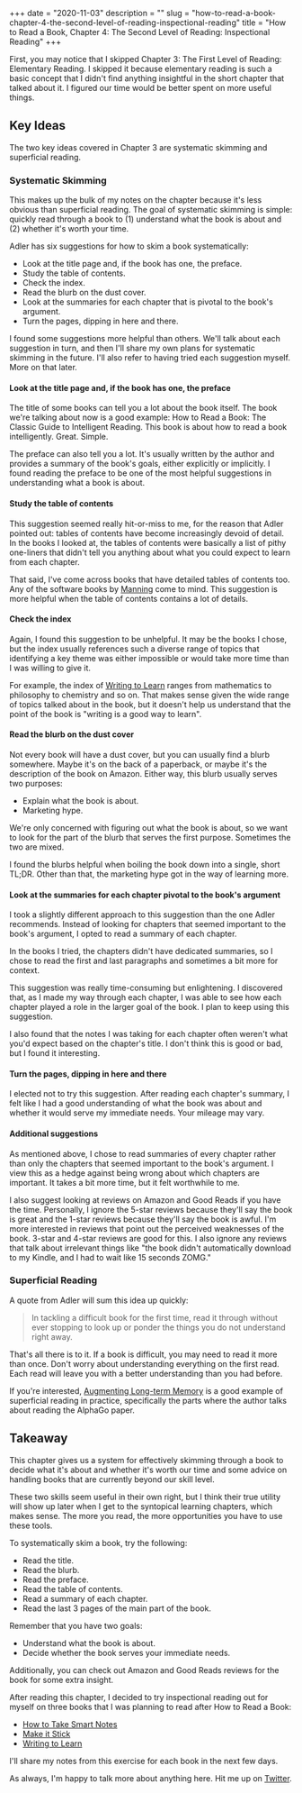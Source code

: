 +++
date = "2020-11-03"
description = ""
slug = "how-to-read-a-book-chapter-4-the-second-level-of-reading-inspectional-reading"
title = "How to Read a Book, Chapter 4: The Second Level of Reading: Inspectional Reading"
+++

First, you may notice that I skipped Chapter 3: The First Level of Reading:
Elementary Reading. I skipped it because elementary reading is such a basic
concept that I didn't find anything insightful in the short chapter that talked
about it. I figured our time would be better spent on more useful things.

## Key Ideas

The two key ideas covered in Chapter 3 are systematic skimming and superficial
reading.

### Systematic Skimming

This makes up the bulk of my notes on the chapter because it's less obvious
than superficial reading. The goal of systematic skimming is simple: quickly
read through a book to (1) understand what the book is about and (2) whether
it's worth your time.

Adler has six suggestions for how to skim a book systematically:

* Look at the title page and, if the book has one, the preface.
* Study the table of contents.
* Check the index.
* Read the blurb on the dust cover.
* Look at the summaries for each chapter that is pivotal to the book's
  argument.
* Turn the pages, dipping in here and there.

I found some suggestions more helpful than others. We'll talk about each
suggestion in turn, and then I'll share my own plans for systematic skimming in
the future. I'll also refer to having tried each suggestion myself. More on
that later.

#### Look at the title page and, if the book has one, the preface

The title of some books can tell you a lot about the book itself. The book
we're talking about now is a good example: How to Read a Book: The Classic
Guide to Intelligent Reading. This book is about how to read a book
intelligently. Great. Simple.

The preface can also tell you a lot. It's usually written by the author and
provides a summary of the book's goals, either explicitly or implicitly. I
found reading the preface to be one of the most helpful suggestions in
understanding what a book is about.

#### Study the table of contents

This suggestion seemed really hit-or-miss to me, for the reason that Adler
pointed out: tables of contents have become increasingly devoid of detail. In
the books I looked at, the tables of contents were basically a list of pithy
one-liners that didn't tell you anything about what you could expect to learn
from each chapter.

That said, I've come across books that have detailed tables of contents too.
Any of the software books by [Manning][manning] come to mind. This suggestion
is more helpful when the table of contents contains a lot of details.

#### Check the index

Again, I found this suggestion to be unhelpful. It may be the books I chose,
but the index usually references such a diverse range of topics that
identifying a key theme was either impossible or would take more time than I
was willing to give it.

For example, the index of [Writing to Learn][writing-to-learn] ranges from
mathematics to philosophy to chemistry and so on. That makes sense given the
wide range of topics talked about in the book, but it doesn't help us
understand that the point of the book is "writing is a good way to learn".

#### Read the blurb on the dust cover

Not every book will have a dust cover, but you can usually find a blurb
somewhere. Maybe it's on the back of a paperback, or maybe it's the description
of the book on Amazon. Either way, this blurb usually serves two purposes:

* Explain what the book is about.
* Marketing hype.

We're only concerned with figuring out what the book is about, so we want to
look for the part of the blurb that serves the first purpose. Sometimes the two
are mixed.

I found the blurbs helpful when boiling the book down into a single, short
TL;DR. Other than that, the marketing hype got in the way of learning more.

#### Look at the summaries for each chapter pivotal to the book's argument

I took a slightly different approach to this suggestion than the one Adler
recommends. Instead of looking for chapters that seemed important to the book's
argument, I opted to read a summary of each chapter.

In the books I tried, the chapters didn't have dedicated summaries, so I chose
to read the first and last paragraphs and sometimes a bit more for context.

This suggestion was really time-consuming but enlightening. I discovered that,
as I made my way through each chapter, I was able to see how each chapter
played a role in the larger goal of the book. I plan to keep using this
suggestion.

I also found that the notes I was taking for each chapter often weren't what
you'd expect based on the chapter's title. I don't think this is good or bad,
but I found it interesting.

#### Turn the pages, dipping in here and there

I elected not to try this suggestion. After reading each chapter's summary, I
felt like I had a good understanding of what the book was about and whether it
would serve my immediate needs. Your mileage may vary.

#### Additional suggestions

As mentioned above, I chose to read summaries of every chapter rather than only
the chapters that seemed important to the book's argument. I view this as a
hedge against being wrong about which chapters are important. It takes a bit
more time, but it felt worthwhile to me.

I also suggest looking at reviews on Amazon and Good Reads if you have the
time. Personally, I ignore the 5-star reviews because they'll say the book is
great and the 1-star reviews because they'll say the book is awful. I'm more
interested in reviews that point out the perceived weaknesses of the book.
3-star and 4-star reviews are good for this. I also ignore any reviews that
talk about irrelevant things like "the book didn't automatically download to my
Kindle, and I had to wait like 15 seconds ZOMG."

### Superficial Reading

A quote from Adler will sum this idea up quickly:

> In tackling a difficult book for the first time, read it through without ever
> stopping to look up or ponder the things you do not understand right away.

That's all there is to it. If a book is difficult, you may need to read it more
than once. Don't worry about understanding everything on the first read. Each
read will leave you with a better understanding than you had before.

If you're interested, [Augmenting Long-term
Memory][augmenting-long-term-memory] is a good example of superficial reading
in practice, specifically the parts where the author talks about reading the
AlphaGo paper.

## Takeaway

This chapter gives us a system for effectively skimming through a book to
decide what it's about and whether it's worth our time and some advice on
handling books that are currently beyond our skill level.

These two skills seem useful in their own right, but I think their true utility
will show up later when I get to the syntopical learning chapters, which makes
sense. The more you read, the more opportunities you have to use these tools.

To systematically skim a book, try the following:

* Read the title.
* Read the blurb.
* Read the preface.
* Read the table of contents.
* Read a summary of each chapter.
* Read the last 3 pages of the main part of the book.

Remember that you have two goals:

* Understand what the book is about.
* Decide whether the book serves your immediate needs.

Additionally, you can check out Amazon and Good Reads reviews for the book for
some extra insight.

After reading this chapter, I decided to try inspectional reading out for
myself on three books that I was planning to read after How to Read a Book:

* [How to Take Smart Notes][how-to-take-smart-notes]
* [Make it Stick][make-it-stick]
* [Writing to Learn][writing-to-learn]

I'll share my notes from this exercise for each book in the next few days.

As always, I'm happy to talk more about anything here. Hit me up on
[Twitter][twitter].

[augmenting-long-term-memory]: http://augmentingcognition.com/ltm.html
[how-to-take-smart-notes]: https://smile.amazon.com/How-Take-Smart-Notes-Nonfiction-ebook/dp/B06WVYW33Y/
[make-it-stick]: https://smile.amazon.com/Make-Stick-Peter-C-Brown-ebook/dp/B00JQ3FN7M/
[manning]: https://www.manning.com/catalog
[twitter]: https://twitter.com/jamesthinkshard
[writing-to-learn]: https://smile.amazon.com/Writing-Learn-Write-Clearly-Subject-ebook/dp/B00BOQEBFE/
